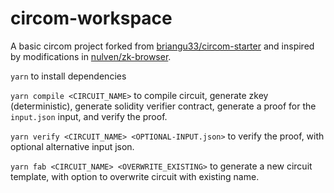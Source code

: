 # circom-workspace
A basic circom project forked from [briangu33/circom-starter](https://github.com/briangu33/circom-starter) and inspired by modifications in [nulven/zk-browser](https://github.com/nulven/zk-browser).

`yarn` to install dependencies

`yarn compile <CIRCUIT_NAME>` to compile circuit, generate zkey (deterministic), generate solidity verifier contract, generate a proof for the `input.json` input, and verify the proof.

`yarn verify <CIRCUIT_NAME> <OPTIONAL-INPUT.json>` to verify the proof, with optional alternative input json.

`yarn fab <CIRCUIT_NAME> <OVERWRITE_EXISTING>` to generate a new circuit template, with option to overwrite circuit with existing name.
